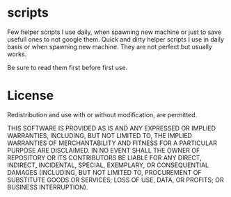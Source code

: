 # scripts

Few helper scripts I use daily, when spawning new machine or
just to save usefull ones to not google them.
Quick and dirty helper scripts I use in daily basis or when spawning new machine.
They are not perfect but usually works.

Be sure to read them first before first use.

# License

Redistribution and use with or without modification, are permitted.

THIS SOFTWARE IS PROVIDED AS IS AND ANY
EXPRESSED OR IMPLIED WARRANTIES, INCLUDING, BUT NOT LIMITED TO, THE
IMPLIED WARRANTIES OF MERCHANTABILITY AND FITNESS FOR A PARTICULAR
PURPOSE ARE DISCLAIMED. IN NO EVENT SHALL THE OWNER OF REPOSITORY  OR
ITS CONTRIBUTORS BE LIABLE FOR ANY DIRECT, INDIRECT, INCIDENTAL,
SPECIAL, EXEMPLARY, OR CONSEQUENTIAL DAMAGES (INCLUDING, BUT
NOT LIMITED TO, PROCUREMENT OF SUBSTITUTE GOODS OR SERVICES;
LOSS OF USE, DATA, OR PROFITS; OR BUSINESS INTERRUPTION).

